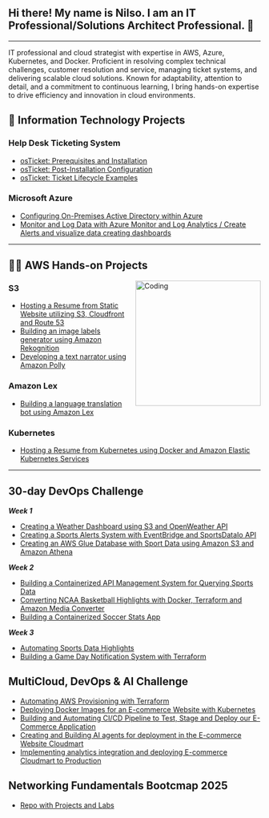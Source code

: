 ## Hi there! My name is Nilso. I am an IT Professional/Solutions Architect Professional. 👋
---
IT professional and cloud strategist with expertise in AWS, Azure, Kubernetes, and Docker. Proficient in resolving complex technical challenges, customer resolution and service, managing ticket systems, and delivering scalable cloud solutions. Known for adaptability, attention to detail, and a commitment to continuous learning, I bring hands-on expertise to drive efficiency and innovation in cloud environments.

<h2>📂 Information Technology Projects</h2>

### Help Desk Ticketing System
- [osTicket: Prerequisites and Installation](https://github.com/nilsojc/osticket-prereqs) 
- [osTicket: Post-Installation Configuration](https://github.com/nilsojc/post-install-config) 
- [osTicket: Ticket Lifecycle Examples](https://github.com/nilsojc/ticket-lifecycle) 

### Microsoft Azure
- [Configuring On-Premises Active Directory within Azure](https://github.com/nilsojc/configure-ad) 
- [Monitor and Log Data with Azure Monitor and Log Analytics / Create Alerts and visualize data creating dashboards](https://github.com/nilsojc/azure-log-dashboard)


---



<h2>👨‍💻 AWS Hands-on Projects</h2>   
<img align="right" alt="Coding" width="250" src="https://media.licdn.com/dms/image/v2/D4E22AQEx3Bh092HTtA/feedshare-shrink_800/feedshare-shrink_800/0/1700101809100?e=2147483647&v=beta&t=5URA87r12cXDSJayTKHW9Fo-_70mxoCCPpGYXYcw_Fs">

### S3

- [Hosting a Resume from Static Website utilizing S3, Cloudfront and Route 53](https://github.com/nilsojc/resumefromstaticwebsite)
- [Building an image labels generator using Amazon Rekognition](https://github.com/nilsojc/labelswithamazon)
- [Developing a text narrator using Amazon Polly](https://github.com/nilsojc/amazonpollywiths3)

### Amazon Lex

- [Building a language translation bot using Amazon Lex](https://github.com/nilsojc/languagebotamazonlex)


### Kubernetes
- [Hosting a Resume from Kubernetes using Docker and Amazon Elastic Kubernetes Services](https://github.com/nilsojc/kubernetesresume)


---

<h2>30-day DevOps Challenge</h2>   

***Week 1***
  - [Creating a Weather Dashboard using S3 and OpenWeather API](https://github.com/nilsojc/weatherdash)
  - [Creating a Sports Alerts System with EventBridge and SportsDataIo API](https://github.com/nilsojc/gamedaynotifications)
  - [Creating an AWS Glue Database with Sport Data using Amazon S3 and Amazon Athena](https://github.com/nilsojc/epldatalake)

***Week 2***
  - [Building a Containerized API Management System for Querying Sports Data](https://github.com/nilsojc/serieapipeline)
  - [Converting NCAA Basketball Highlights with Docker, Terraform and Amazon Media Converter](https://github.com/nilsojc/championsleaguegametime)
  - [Building a Containerized Soccer Stats App](https://github.com/nilsojc/soccerdocker)

***Week 3***
 - [Automating Sports Data Highlights](https://github.com/nilsojc/sportsdatabackup)
 - [Building a Game Day Notification System with Terraform](https://github.com/nilsojc/automategameday)
   
<h2>MultiCloud, DevOps & AI Challenge</h2> 

- [Automating AWS Provisioning with Terraform](https://github.com/nilsojc/multicloud1)
- [Deploying Docker Images for an E-commerce Website with Kubernetes](https://github.com/nilsojc/multicloud2)
- [Building and Automating CI/CD Pipeline to Test, Stage and Deploy our E-Commerce Application](https://github.com/nilsojc/multicloud3)
- [Creating and Building AI agents for deployment in the E-commerce Website Cloudmart](https://github.com/nilsojc/multicloud4)
- [Implementing analytics integration and deploying E-commerce Cloudmart to Production](https://github.com/nilsojc/multicloud5)

<h2>Networking Fundamentals Bootcmap 2025</h2>

- [Repo with Projects and Labs](https://github.com/nilsojc/exp-net-fundamentals-2025-Q2)


<!--
**Nil8888/Nil8888** is a ✨ _special_ ✨ repository because its `README.md` (this file) appears on your GitHub profile.

Here are some ideas to get you started:

- 🔭 I’m currently working on ...
- 🌱 I’m currently learning ...
- 👯 I’m looking to collaborate on ...
- 🤔 I’m looking for help with ...
- 💬 Ask me about ...
- 📫 How to reach me: ...
- 😄 Pronouns: ...
- ⚡ Fun fact: ...
-->
